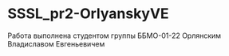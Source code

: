 # SSSL_pr2-OrlyanskyVE
Работа выполнена 
студентом группы ББМО-01-22
Орлянским Владиславом Евгеньевичем
